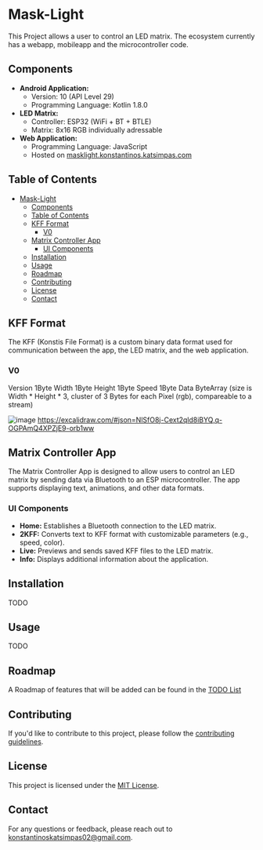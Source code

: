 # Mask-Light

This Project allows a user to control an LED matrix.
The ecosystem currently has a webapp, mobileapp and the microcontroller code.


## Components
- **Android Application:** 
  - Version: 10 (API Level 29)
  - Programming Language: Kotlin 1.8.0
- **LED Matrix:**
  - Controller: ESP32 (WiFi + BT + BTLE)
  - Matrix: 8x16 RGB individually adressable
- **Web Application:**
  - Programming Language: JavaScript
  - Hosted on [masklight.konstantinos.katsimpas.com](https://masklight.konstantinos.katsimpas.com/)


## Table of Contents
- [Mask-Light](#mask-light)
  - [Components](#components)
  - [Table of Contents](#table-of-contents)
  - [KFF Format](#kff-format)
    - [V0](#v0)
  - [Matrix Controller App](#matrix-controller-app)
    - [UI Components](#ui-components)
  - [Installation](#installation)
  - [Usage](#usage)
  - [Roadmap](#roadmap)
  - [Contributing](#contributing)
  - [License](#license)
  - [Contact](#contact)


## KFF Format
The KFF (Konstis File Format) is a custom binary data format used for communication between the app, the LED matrix, and the web application.

### V0
Version 1Byte
Width 1Byte
Height 1Byte
Speed 1Byte
Data ByteArray (size is Width * Height * 3, cluster of 3 Bytes for each Pixel (rgb), compareable to a stream)

![image](https://github.com/KatsimpasKonstantinos/Mask-Light/assets/134274002/eb4b720f-0cd6-4696-8524-1789f2301b27)
https://excalidraw.com/#json=NlSfO8j-Cext2qld8iBYQ,q-OGPAmQ4XPZjE9-orb1ww

 
## Matrix Controller App
The Matrix Controller App is designed to allow users to control an LED matrix by sending data via Bluetooth to an ESP microcontroller. The app supports displaying text, animations, and other data formats.

### UI Components
- **Home:** Establishes a Bluetooth connection to the LED matrix.
- **2KFF:** Converts text to KFF format with customizable parameters (e.g., speed, color).
- **Live:** Previews and sends saved KFF files to the LED matrix.
- **Info:** Displays additional information about the application.

## Installation
TODO

## Usage
TODO

## Roadmap
A Roadmap of features that will be added can be found in the [TODO List](TODO.md)

## Contributing
If you'd like to contribute to this project, please follow the [contributing guidelines](CONTRIBUTING.md).

## License
This project is licensed under the [MIT License](LICENSE).

## Contact
For any questions or feedback, please reach out to [konstantinoskatsimpas02@gmail.com](mailto:konstantinoskatsimpas02@gmail.com).
